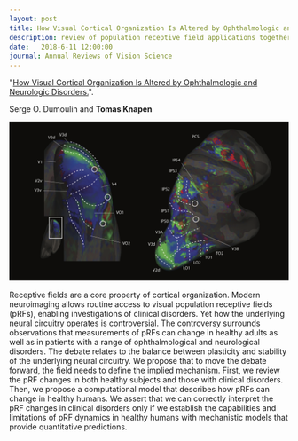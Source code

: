 ```yaml
---
layout: post
title: How Visual Cortical Organization Is Altered by Ophthalmologic and Neurologic Disorders
description: review of population receptive field applications together with Serge Dumoulin
date:   2018-6-11 12:00:00
journal: Annual Reviews of Vision Science
---
```


"<a href="https://www.annualreviews.org/doi/abs/10.1146/annurev-vision-091517-033948" target="_blank" alt="How Visual Cortical Organization Is Altered by Ophthalmologic and Neurologic Disorders." >How Visual Cortical Organization Is Altered by Ophthalmologic and Neurologic Disorders.</a>". 

Serge O. Dumoulin and **Tomas Knapen**

<img class="col one right" src="/img/science/retmaps.png">

Receptive fields are a core property of cortical organization. Modern neuroimaging allows routine access to visual population receptive fields (pRFs), enabling investigations of clinical disorders. Yet how the underlying neural circuitry operates is controversial. The controversy surrounds observations that measurements of pRFs can change in healthy adults as well as in patients with a range of ophthalmological and neurological disorders. The debate relates to the balance between plasticity and stability of the underlying neural circuitry. We propose that to move the debate forward, the field needs to define the implied mechanism. First, we review the pRF changes in both healthy subjects and those with clinical disorders. Then, we propose a computational model that describes how pRFs can change in healthy humans. We assert that we can correctly interpret the pRF changes in clinical disorders only if we establish the capabilities and limitations of pRF dynamics in healthy humans with mechanistic models that provide quantitative predictions.